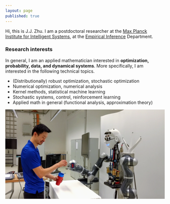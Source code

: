 ```yaml
---
layout: page
published: true
---
```

Hi, this is J.J. Zhu. I am a postdoctoral researcher at the [Max Planck Institute for Intelligent Systems](http://is.tue.mpg.de/), at the [Empirical Inference](https://ei.is.tuebingen.mpg.de/) Department.

### Research interests

In general, I am an applied mathematician interested in **optimization, probability, data, and dynamical systems**. More specifically, I am interested in the following technical topics.

+ (Distributionally) robust optimization, stochastic optimization
+ Numerical optimization, numerical analysis
+ Kernel methods, statistical machine learning
+ Stochastic systems, control, reinforcement learning
+ Applied math in general (functional analysis, approximation theory)

![learning and control](/images/atom.png)